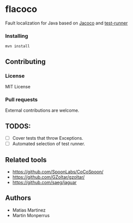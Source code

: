 # flacoco

Fault localization for Java based on [Jacoco](https://github.com/jacoco/jacoco) and [test-runner](https://github.com/STAMP-project/test-runner)

### Installing

```
mvn install
```

## Contributing

### License

MIT License

### Pull requests

External contributions are welcome.

## TODOS:

- [ ] Cover tests that throw Exceptions.
- [ ] Automated selection of test runner.

## Related tools

* https://github.com/SpoonLabs/CoCoSpoon/
* https://github.com/GZoltar/gzoltar/
* https://github.com/saeg/jaguar

## Authors

* Matias Martinez
* Martin Monperrus
